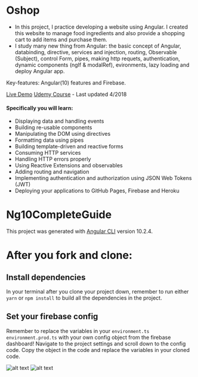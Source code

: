 # Oshop
- In this project, I practice developing a website using Angular. I created this website to manage food ingredients and also provide a shopping cart to add items and purchase them.
- I study many new thing from Angular: the basic concept of Angular, databinding, directive, services and injection, routing, Observable (Subject), control Form, pipes, making http requets, authentication, dynamic components (ngIf & modalRef), evironments, lazy loading and deploy Angular app.

Key-features: Angular(10) features and Firebase.

[Live Demo](https://oshop1405.firebaseapp.com/)
[Udemy Course](https://www.udemy.com/course/the-complete-angular-master-class/) - Last updated 4/2018

#### Specifically you will learn:

- Displaying data and handling events
- Building re-usable components
- Manipulating the DOM using directives 
- Formatting data using pipes
- Building template-driven and reactive forms 
- Consuming HTTP services 
- Handling HTTP errors properly 
- Using Reactive Extensions and observables 
- Adding routing and navigation
- Implementing authentication and authorization using JSON Web Tokens (JWT) 
- Deploying your applications to GitHub Pages, Firebase and Heroku

# Ng10CompleteGuide

This project was generated with [Angular CLI](https://github.com/angular/angular-cli) version 10.2.4.

# After you fork and clone:

## Install dependencies

In your terminal after you clone your project down, remember to run either `yarn` or `npm install` to build all the dependencies in the project.

## Set your firebase config

Remember to replace the variables in your `environment.ts` `environment.prod.ts` with your own config object from the firebase dashboard! Navigate to the project settings and scroll down to the config code. Copy the object in the code and replace the variables in your cloned code.

![alt text](https://i.ibb.co/dgKGP9F/firebase-config-1.png "image to firebase config 1")
![alt text](https://i.ibb.co/T1r98QL/firebase-config-2.png "image to firebase config 2")
